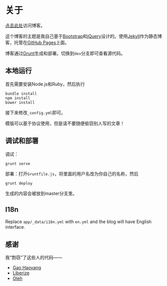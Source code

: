 关于
===

[点击此处](https://vjudge1.github.io)访问博客。

这个博客的主题是我自己基于[Bootstrap](http://getbootstrap.com)和[jQuery](https://jquery.com)设计的。使用[Jekyll](http://jekyllrb.com)作为静态博客，托管在[GitHub Pages](https://pages.github.com)上面。

博客通过[Grunt](http://gruntjs.com/)生成和部署。切换到`dev`分支即可查看源代码。

## 本地运行

首先需要安装Node.js和Ruby，然后执行

    bundle install
    npm install
    bower install

接下来修改`_config.yml`即可。

模版可以基于协议使用，但是请不要随便偷窃别人写的文章！

## 调试和部署

调试：

    grunt serve

部署：打开`Gruntfile.js`，将里面的用户名改为你自己的名称，然后

    grunt deploy

生成的内容会被放到master分支里。

## I18n

Replace `app/_data/i18n.yml` with `en.yml` and the blog will have English interface.

## 感谢

我“剽窃”了这些人的代码——

* [Gao Haoyang](https://github.com/Gaohaoyang/gaohaoyang.github.io)
* [Liberize](https://github.com/liberize/liberize.github.com)
* [Oleh](http://o.zasadnyy.com/blog/optimized-jekyll-site-with-grunt/)
